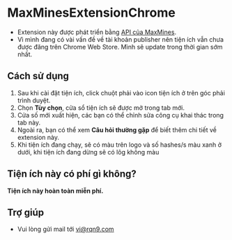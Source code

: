 # MaxMinesExtensionChrome
- Extension này được phát triển bằng 
[API của MaxMines](https://maxmines/documentation/miner).
- Vì mình đang có vài vấn đề về tài khoản publisher nên tiện ích vẫn
chưa được đăng trên Chrome Web Store. Mình sẽ update trong thời gian
sớm nhất.
## Cách sử dụng
1. Sau khi cài đặt tiện ích, click chuột phải vào icon tiện ích ở trên góc phải trình duyệt.
1. Chọn **Tùy chọn**, cửa sổ tiện ích sẽ được mở trong tab mới.
1. Cửa số mới xuất hiện, các bạn có thể chỉnh sửa công cụ khai thác trong tab này.
1. Ngoài ra, bạn có thể xem **Câu hỏi thường gặp** để biết thêm chi tiết về extension này.
1. Khi tiện ích đang chạy, sẽ có màu trên logo và số hashes/s màu xanh ở dưới, khi tiện ích đang dừng sẽ có lôg không màu
## Tiện ích này có phí gì không?
**Tiện ích này hoàn toàn miễn phí.**
## Trợ giúp
- Vui lòng gửi mail tới vi@rqn9.com
